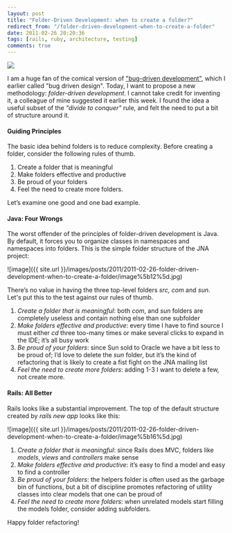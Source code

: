 ```yaml
---
layout: post
title: "Folder-Driven Development: when to create a folder?"
redirect_from: "/folder-driven-development-when-to-create-a-folder"
date: 2011-02-26 20:20:36
tags: [rails, ruby, architecture, testing]
comments: true
---
```

![](http://www.clker.com/cliparts/f/a/b/8/11949856441703715891another_folder_icon_01.svg.thumb.png)

I am a huge fan of the comical version of ["bug-driven development"](http://blogs.sun.com/toddfast/entry/bug_driven_development), which I earlier called "bug driven design". Today, I want to propose a new methodology: _folder-driven development_. I cannot take credit for inventing it, a colleague of mine suggested it earlier this week. I found the idea a useful subset of the _"divide to conquer"_ rule, and felt the need to put a bit of structure around it.

#### Guiding Principles

The basic idea behind folders is to reduce complexity. Before creating a folder, consider the following rules of thumb.

1. Create a folder that is meaningful
2. Make folders effective and productive
3. Be proud of your folders
4. Feel the need to create more folders.

Let’s examine one good and one bad example.

#### Java: Four Wrongs

The worst offender of the principles of folder-driven development is Java. By default, it forces you to organize classes in namespaces and namespaces into folders. This is the simple folder structure of the JNA project:

![image]({{ site.url }}/images/posts/2011/2011-02-26-folder-driven-development-when-to-create-a-folder/image%5b12%5d.jpg)

There’s no value in having the three top-level folders _src,_ _com_ and _sun_. Let's put this to the test against our rules of thumb.

1. _Create a folder that is meaningful_: both _com_, and _sun_ folders are completely useless and contain nothing else than one subfolder
2. _Make folders effective and productive_: every time I have to find source I must either _cd_ three too-many times or make several clicks to expand in the IDE; it’s all busy work
3. _Be proud of your folders_: since Sun sold to Oracle we have a bit less to be proud of; I’d love to delete the _sun_ folder, but it’s the kind of refactoring that is likely to create a fist fight on the JNA mailing list
4. _Feel the need to create more folders_: adding 1-3 I want to delete a few, not create more.

#### Rails: All Better

Rails looks like a substantial improvement. The top of the default structure created by _rails new app_ looks like this:

![image]({{ site.url }}/images/posts/2011/2011-02-26-folder-driven-development-when-to-create-a-folder/image%5b16%5d.jpg)

1. _Create a folder that is meaningful_: since Rails does MVC, folders like _models_, _views_ and _controllers_ make sense
2. _Make folders effective and productive_: it’s easy to find a model and easy to find a controller
3. _Be proud of your folders_: the helpers folder is often used as the garbage bin of functions, but a bit of discipline promotes refactoring of utility classes into clear models that one can be proud of
4. _Feel the need to create more folders_: when unrelated models start filling the models folder, consider adding subfolders.

Happy folder refactoring!


